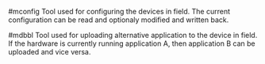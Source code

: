 #mconfig
Tool used for configuring the devices in field.
The current configuration can be read and optionaly modified and written back.

#mdbbl
Tool used for uploading alternative application to the device in field.
If the hardware is currently running application A, then application B can be uploaded and vice versa.
